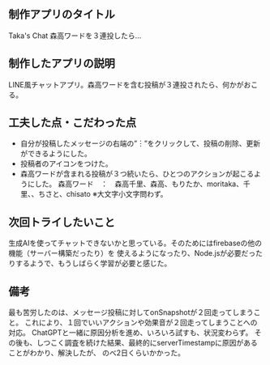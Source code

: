 ## 制作アプリのタイトル
Taka's Chat 森高ワードを３連投したら...

## 制作したアプリの説明
LINE風チャットアプリ。森高ワードを含む投稿が３連投されたら、何かがおこる。

## 工夫した点・こだわった点
- 自分が投稿したメッセージの右端の”︙”をクリックして、投稿の削除、更新ができるようにした。
- 投稿者のアイコンをつけた。
- 森高ワードが含まれる投稿が３つ続いたら、ひとつのアクションが起こるようにした。
森高ワード　：　森高千里、森高、もりたか、moritaka、千里、、ちさと、chisato
※大文字小文字問わず。

## 次回トライしたいこと
生成AIを使ってチャットできないかと思っている。そのためにはfirebaseの他の機能（サーバー構築だったり）を
使えるようになったり、Node.jsが必要だったりするようで、もうしばらく学習が必要と感じた。

## 備考
最も苦労したのは、メッセージ投稿に対してonSnapshotが２回走ってしまうこと。
これにより、１回でいいアクションや効果音が２回走ってしまうことへの対応。
ChatGPTと一緒に原因分析を進め、いろいろ試すも、状況変わらず。
その後も、しつこく調査を続けた結果、最終的にserverTimestampに原因があることがわかり、解決したが、
のべ2日くらいかかった。


